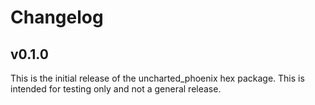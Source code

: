 # Changelog

## v0.1.0

This is the initial release of the uncharted_phoenix hex package. This is intended for testing only and not a general release.
